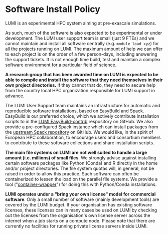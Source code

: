 # Software Install Policy

LUMI is an experimental HPC system aiming at pre-exascale simulations.

As such, much of the software is also expected to be experimental or under development. The LUMI user support team is small (just 9 FTEs) and we cannot maintain and install all software centrally (e.g. `module load xyz`) for all the projects running on LUMI. The maximum amount of help we can offer to each project is on the order of a few person-days, including answering the support tickets. It is not enough time build, test and maintain a complex software environment for a particular field of science.

**A research group that has been awarded time on LUMI is expected to be able to compile and install the software that they need themselves in their own project directories.** If they cannot that do, they need to secure help from the country local HPC organization responsible for LUMI support in advance.

The LUMI User Support team maintains an infrastructure for automatic and reproducible software installations, based on EasyBuild and Spack. EasyBuild is our preferred choice, which we actively contribute installation scripts to in the [LUMI EasyBuild-contrib](https://github.com/Lumi-supercomputer/LUMI-EasyBuild-contrib) respository on GitHub. We also provide a pre-configured Spack instance which can install packages from the [upstream Spack repository](https://spack.readthedocs.io/en/latest/package_list.html) on GitHub. We would like, in the spirit of European HPC collaboration, to encourage users and consortium members to contribute to these software collections and share installation scripts.

**The main file systems on LUMI are not well suited to handle a large amount (i.e. millions) of small files**. We strongly advise against installing certain software packages like Python (Conda) and R directly in the home and/or project directories. The file system quotas will, in general, not be raised in order to allow this practice. Such software can often be containerized to lessen the load on the parallel file systems. We provide a tool ("[container-wrapper](https://docs.lumi-supercomputer.eu/software/installing/container-wrapper/)") for doing this with Python/Conda installations.

**LUMI operates under a "bring your own license" model for commercial software**. Only a small number of software (mainly development tools) are covered by the LUMI budget. If your organisation has existing software licenses, these licenses can in many cases be used on LUMI by checking out the licenses from the organisation's own license server across the internet when a job starts on a compute node. Please note that there are currently no facilities for running private license servers inside LUMI.